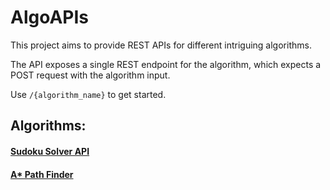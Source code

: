 # AlgoAPIs

This project aims to provide REST APIs for different intriguing algorithms.

The API exposes a single REST endpoint for the algorithm, which expects a POST request with the algorithm input.

Use `/{algorithm_name}` to get started.

## Algorithms:

#### [Sudoku Solver API]()
#### [A* Path Finder]()
